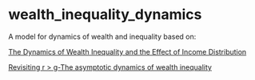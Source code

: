 # wealth_inequality_dynamics

A model for dynamics of wealth and inequality based on:

[The Dynamics of Wealth Inequality and the Effect of Income Distribution](https://doi.org/10.1371/journal.pone.0154196)

[Revisiting r > g-The asymptotic dynamics of wealth inequality](10.1016/j.physa.2016.10.035)
